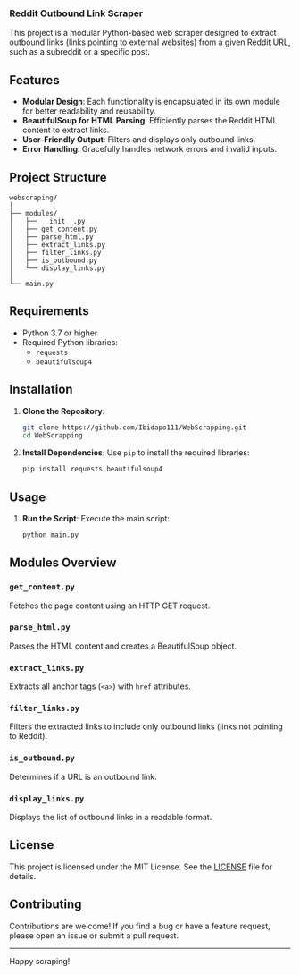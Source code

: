 
### Reddit Outbound Link Scraper

This project is a modular Python-based web scraper designed to extract outbound links (links pointing to external websites) from a given Reddit URL, such as a subreddit or a specific post.

## Features

- **Modular Design**: Each functionality is encapsulated in its own module for better readability and reusability.
- **BeautifulSoup for HTML Parsing**: Efficiently parses the Reddit HTML content to extract links.
- **User-Friendly Output**: Filters and displays only outbound links.
- **Error Handling**: Gracefully handles network errors and invalid inputs.

## Project Structure

```
webscraping/
│
├── modules/
│   ├── __init__.py              
│   ├── get_content.py           
│   ├── parse_html.py             
│   ├── extract_links.py          
│   ├── filter_links.py           
│   ├── is_outbound.py           
│   └── display_links.py          
│
└── main.py                      
```

## Requirements

- Python 3.7 or higher
- Required Python libraries:
  - `requests`
  - `beautifulsoup4`

## Installation

1. **Clone the Repository**:
   ```bash
   git clone https://github.com/Ibidapo111/WebScrapping.git
   cd WebScrapping
   ```

2. **Install Dependencies**:
   Use `pip` to install the required libraries:
   ```bash
   pip install requests beautifulsoup4
   ```

## Usage

1. **Run the Script**:
   Execute the main script:
   ```bash
   python main.py
   ```

## Modules Overview

### `get_content.py`
Fetches the page content using an HTTP GET request.

### `parse_html.py`
Parses the HTML content and creates a BeautifulSoup object.

### `extract_links.py`
Extracts all anchor tags (`<a>`) with `href` attributes.

### `filter_links.py`
Filters the extracted links to include only outbound links (links not pointing to Reddit).

### `is_outbound.py`
Determines if a URL is an outbound link.

### `display_links.py`
Displays the list of outbound links in a readable format.



## License

This project is licensed under the MIT License. See the [LICENSE](LICENSE) file for details.

## Contributing

Contributions are welcome! If you find a bug or have a feature request, please open an issue or submit a pull request.



---

Happy scraping!
```

